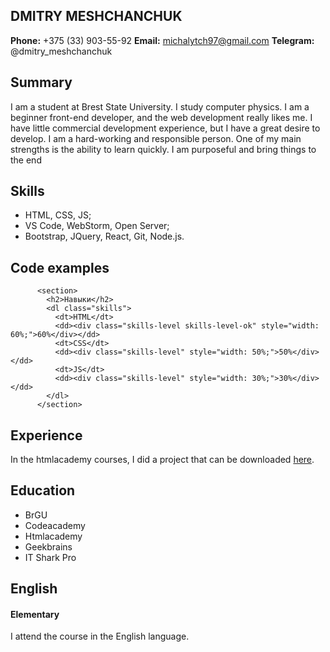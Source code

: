 ## DMITRY MESHCHANCHUK

**Phone:**  +375 (33) 903-55-92 
**Email:** michalytch97@gmail.com
**Telegram:** @dmitry_meshchanchuk

## Summary
I am a student at Brest State University. I study computer physics. I am a beginner front-end developer, and the web development really likes me. I have little commercial development experience, but I have a great desire to develop.
I am a hard-working and responsible person. One of my main strengths is the ability to learn quickly. I am purposeful and bring things to the end

## Skills
- HTML, CSS, JS;
- VS Code, WebStorm, Open Server;
- Bootstrap, JQuery, React, Git, Node.js.

## Code examples

```
      <section>
        <h2>Навыки</h2>
        <dl class="skills">
          <dt>HTML</dt>
          <dd><div class="skills-level skills-level-ok" style="width: 60%;">60%</div></dd>
          <dt>CSS</dt>
          <dd><div class="skills-level" style="width: 50%;">50%</div></dd>
          <dt>JS</dt>
          <dd><div class="skills-level" style="width: 30%;">30%</div></dd>
        </dl>
      </section>
```

## Experience

In the htmlacademy courses, I did a project that can be downloaded [here](https://htmlacademy.ru/assets/courses/309/project-state-final.zip?n).

## Education
 
 - BrGU
 - Codeacademy
 - Htmlacademy
 - Geekbrains
 - IT Shark Pro

## English
#### **Elementary**
I attend the course in the English language.
